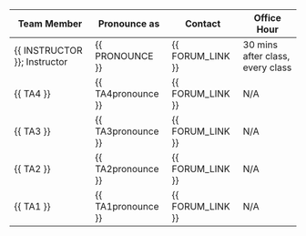 | Team Member                  | Pronounce as       | Contact          | Office Hour                      |
|------------------------------|--------------------|------------------|----------------------------------|
| {{ INSTRUCTOR }}; Instructor | {{ PRONOUNCE }}    | {{ FORUM_LINK }} | 30 mins after class, every class |
| {{ TA4 }}                    | {{ TA4pronounce }} | {{ FORUM_LINK }} | N/A                              |
| {{ TA3 }}                    | {{ TA3pronounce }} | {{ FORUM_LINK }} | N/A                              |
| {{ TA2 }}                    | {{ TA2pronounce }} | {{ FORUM_LINK }} | N/A                              |
| {{ TA1 }}                    | {{ TA1pronounce }} | {{ FORUM_LINK }} | N/A                              |